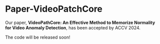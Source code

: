 # Paper-VideoPatchCore

Our paper, **VideoPathCore: An Effective Method to Memorize Normality for Video Anomaly Detection**, has been accepted by ACCV 2024.  
  
The code will be released soon!
